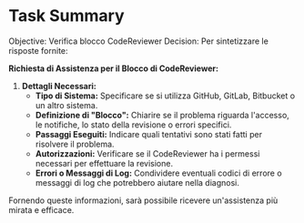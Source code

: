 # Task Summary

Objective: Verifica blocco CodeReviewer
Decision: Per sintetizzare le risposte fornite:

**Richiesta di Assistenza per il Blocco di CodeReviewer:**

1. **Dettagli Necessari:**
   - **Tipo di Sistema:** Specificare se si utilizza GitHub, GitLab, Bitbucket o un altro sistema.
   - **Definizione di "Blocco":** Chiarire se il problema riguarda l'accesso, le notifiche, lo stato della revisione o errori specifici.
   - **Passaggi Eseguiti:** Indicare quali tentativi sono stati fatti per risolvere il problema.
   - **Autorizzazioni:** Verificare se il CodeReviewer ha i permessi necessari per effettuare la revisione.
   - **Errori o Messaggi di Log:** Condividere eventuali codici di errore o messaggi di log che potrebbero aiutare nella diagnosi.

Fornendo queste informazioni, sarà possibile ricevere un'assistenza più mirata e efficace.
